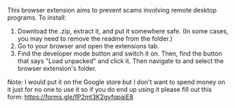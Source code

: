 This browser extension aims to prevent scams involving remote desktop programs.
To install:
1) Download the .zip, extract it, and put it somewhere safe. (In some cases, you may need to remove the readme from the folder.)
2) Go to your browser and open the extensions tab.
3) Find the developer mode button and switch it on. Then, find the button that says "Load unpacked" and click it. Then navigate to and select the browser extension's folder.

Note: I would put it on the Google store but I don't want to spend money on it just for no one to use it so if you do end up using it please fill out this form: https://forms.gle/fP2mt3K2gyfqpaiE8

